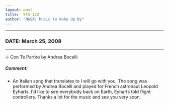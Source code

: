 ```yaml
---
layout: post
title:  STS-123
author: "NASA: Music to Wake Up By"
---
```


----
### DATE: March 25, 2008
----
⊹ Con Te Partiro by Andrea Bocelli

##### Comment:
* An Italian song that translates to I will go with you. The song was performed by Andrea Bocelli and played for French astronaut Leopold Eyharts. I'd like to see everybody back on Earth, Eyharts told flight controllers. Thanks a lot for the music and see you very soon.
